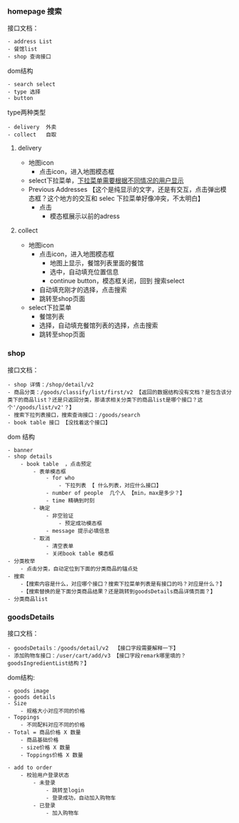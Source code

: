 <!--
 * @Author: your name
 * @Date: 2021-04-09 10:18:57
 * @LastEditTime: 2021-04-12 11:02:39
 * @LastEditors: Please set LastEditors
 * @Description: In User Settings Edit
 * @FilePath: /fudi/docs/second.md
-->
### homepage 搜索
接口文档：

    - address List
    - 餐馆list
    - shop 查询接口


dom结构

    - search select
    - type 选择
    - button

type两种类型

    - delivery  外卖
    - collect   自取


1. delivery
    - 地图icon
        - 点击icon，进入地图模态框
    - select下拉菜单，[下拉菜单需要根据不同情况的用户显示](https://github.com/Vickysir/fudi/issues/12)
    - Previous Addresses 【这个是纯显示的文字，还是有交互，点击弹出模态框？这个地方的交互和 selec 下拉菜单好像冲突，不太明白】
        - 点击
            - 模态框展示以前的adress
                


2. collect
    - 地图icon
        - 点击icon，进入地图模态框
            - 地图上显示，餐馆列表里面的餐馆
            - 选中，自动填充位置信息
            - continue button，模态框关闭，回到 搜索select
        - 自动填充刚才的选择，点击搜索
        - 跳转至shop页面
    - select下拉菜单
        - 餐馆列表
        - 选择，自动填充餐馆列表的选择，点击搜索
        - 跳转至shop页面
        


### shop

接口文档：

    - shop 详情：/shop/detail/v2
    - 商品分类：/goods/classify/list/first/v2 【返回的数据结构没有文档？是包含该分类下的商品list？还是只返回分类，那请求相关分类下的商品list是哪个接口？这个'/goods/list/v2'？】
    - 搜索下拉列表接口，搜索查询接口：/goods/search
    - book table 接口 【没找着这个接口】

dom 结构

    - banner
    - shop details
        - book table  ，点击预定   
            - 表单模态框
                - for who
                    - 下拉列表 【 什么列表，对应什么接口】
                - number of people  几个人 【min，max是多少？】
                - time 精确到时刻
            - 确定
                - 非空验证
                    - 预定成功模态框
                - message 提示必填信息
            - 取消
                - 清空表单
                - 关闭book table 模态框
    - 分类枚举
        - 点击分类，自动定位到下面的分类商品的锚点处
    - 搜索
        -【搜索内容是什么，对应哪个接口？搜索下拉菜单列表是有接口的吗？对应是什么？】
        -【搜索替换的是下面分类商品结果？还是跳转到goodsDetails商品详情页面？】
    - 分类商品list

### goodsDetails

接口文档：

    - goodsDetails：/goods/detail/v2  【接口字段需要解释一下】
    - 添加购物车接口：/user/cart/add/v3 【接口字段remark哪里填的？goodsIngredientList结构？】


dom结构:

    - goods image
    - goods details
    - Size
        - 规格大小对应不同的价格
    - Toppings
        - 不同配料对应不同的价格
    - Total = 商品价格 X 数量
        - 商品基础价格
        - size价格 X 数量
        - Toppings价格 X 数量

    - add to order
        - 校验用户登录状态
            - 未登录
                - 跳转至login
                - 登录成功，自动加入购物车
            - 已登录
                - 加入购物车
    